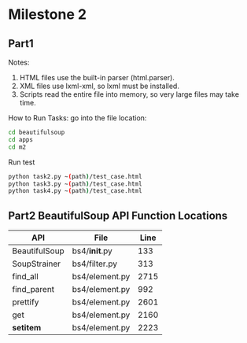 # Milestone 2

## Part1 

Notes:
1. HTML files use the built-in parser (html.parser).
2. XML files use lxml-xml, so lxml must be installed.
3. Scripts read the entire file into memory, so very large files may take time.

How to Run Tasks:
go into the file location:
```bash
cd beautifulsoup
cd apps
cd m2
```
Run test
```bash
python task2.py ~(path)/test_case.html
python task3.py ~(path)/test_case.html
python task4.py ~(path)/test_case.html
```

## Part2 BeautifulSoup API Function Locations 

| API | File | Line |
|-----|------|------|
| BeautifulSoup | bs4/__init__.py | 133 |
| SoupStrainer | bs4/filter.py | 313 |
| find_all | bs4/element.py | 2715 |
| find_parent | bs4/element.py | 992 |
| prettify | bs4/element.py | 2601 |
| get | bs4/element.py | 2160 |
| __setitem__ | bs4/element.py | 2223 |

